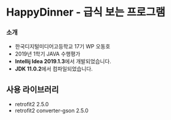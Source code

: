 # HappyDinner - 급식 보는 프로그램

### 소개

* 한국디지털미디어고등학교 17기 WP 오동호
* 2019년 1학기 JAVA 수행평가
* **Intellij Idea 2019.1.3**에서 개발되었습니다.
* **JDK 11.0.2**에서 컴파일되었습니다.


## 사용 라이브러리

* retrofit2 2.5.0
* retrofit2 converter-gson 2.5.0